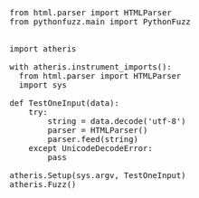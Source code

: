 <pre class="file" data-filename="test2.py" data-target="replace">
from html.parser import HTMLParser
from pythonfuzz.main import PythonFuzz


import atheris

with atheris.instrument_imports():
  from html.parser import HTMLParser
  import sys

def TestOneInput(data):
    try:
        string = data.decode('utf-8')
        parser = HTMLParser()
        parser.feed(string)
    except UnicodeDecodeError:
        pass

atheris.Setup(sys.argv, TestOneInput)
atheris.Fuzz()
</pre>
